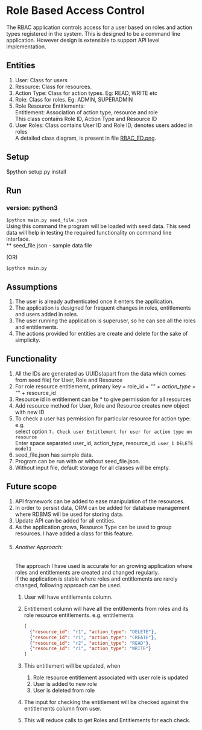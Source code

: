 
# Role Based Access Control
The RBAC application controls access for a user based on roles and action types registered in the system. 
This is designed to be a command line application. However design is extensible to support API level implementation.

## Entities
1. User: Class for users
2. Resource: Class for resources.
3. Action Type: Class for action types. Eg: READ, WRITE etc
4. Role: Class for roles. Eg: ADMIN, SUPERADMIN
5. Role Resource Entitlements:\
   Entitlement: Association of action type, resource and role\
   This class contains Role ID, Action Type and Resource ID
6. User Roles:
   Class contains User ID and Role ID, denotes users added in roles\
A detailed class diagram, is present in file [RBAC_ED.png](RBAC_ED.png).


## Setup
$python setup.py install

## Run
### version: python3
```$python main.py seed_file.json```\
Using this command the program will be loaded with seed data. This seed data will help in testing the required functionality on command line interface.\
** seed_file.json - sample data file

(OR)

```$python main.py```


## Assumptions
1. The user is already authenticated once it enters the application.
2. The application is designed for frequent changes in roles, entitlements and users added in roles.
3. The user running the application is superuser, so he can see all the roles and entitlements.
4. The actions provided for entities are create and delete for the sake of simplicity.


## Functionality
1. All the IDs are generated as UUIDs(apart from the data which comes from seed file) for User, Role and Resource
2. For role resource entitlememt, primary key = role_id + "_" + action_type + "_" + resource_id
3. Resource id in entitlement can be * to give permission for all resources
4. Add resource method for User, Role and Resource creates new object with new ID
5. To check a user has permission for particular resource for action type: e.g.\
    select option ```7. Check user Entitlement for user for action type on resource```\
    Enter space separated user_id, action_type, resource_id. ```user_1 DELETE model1```
6. seed_file.json has sample data. 
7. Program can be run with or without seed_file.json. 
8. Without input file, default storage for all classes will be empty.

## Future scope
1. API framework can be added to ease manipulation of the resources.
2. In order to persist data, ORM can be added for database management where RDBMS will be used for storing data.
2. Update API can be added for all entities.
3. As the application grows, Resource Type can be used to group resources. I have added a class for this feature.
4. ###### Another Approach:
   The approach I have used is accurate for an growing application where roles and entitlements are created and changed 
   regularly.\
   If the application is stable where roles and entitlements are rarely changed, following approach can be used.
   1. User will have entitlements column.
   2. Entitlement column will have all the entitlements from roles and its role resource entitlements.
      e.g. entitlements 
      ```json
      [
        {"resource_id": "r1", "action_type": "DELETE"},
        {"resource_id": "r1", "action_type": "CREATE"},
        {"resource_id": "r2", "action_type": "READ"},
        {"resource_id": "r1", "action_type": "WRITE"}
      ]
      ```
                           
   3. This entitlement will be updated, when 
        1. Role resource entitlement associated with user role is updated
        2. User is added to new role
        3. User is deleted from role
   4. The input for checking the entitlement will be checked against the entitlements column from user.
   5. This will reduce calls to get Roles and Entitlements for each check.
